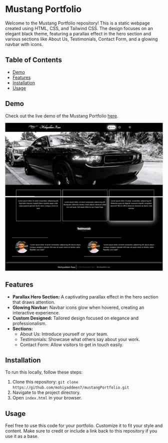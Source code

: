 # Mustang Portfolio

Welcome to the Mustang Portfolio repository! This is a static webpage created using HTML, CSS, and Tailwind CSS. The design focuses on an elegant black theme, featuring a parallax effect in the hero section and various sections like About Us, Testimonials, Contact Form, and a glowing navbar with icons.

## Table of Contents
- [Demo](#demo)
- [Features](#features)
- [Installation](#installation)
- [Usage](#usage)

## Demo

Check out the live demo of the Mustang Portfolio [here](https://mohiyaddeen7.github.io/mustangPortfolio/).

![Mustang Portfolio Screenshot](ss/ss1.png)
![Mustang Portfolio Screenshot](ss/ss2.png)


## Features

- **Parallax Hero Section:** A captivating parallax effect in the hero section that draws attention.
- **Glowing Navbar:** Navbar icons glow when hovered, creating an interactive experience.
- **Custom Designed:** Tailored design focused on elegance and professionalism.
- **Sections:**
  - About Us: Introduce yourself or your team.
  - Testimonials: Showcase what others say about your work.
  - Contact Form: Allow visitors to get in touch easily.

## Installation

To run this locally, follow these steps:

1. Clone this repository: `git clone https://github.com/mohiyaddeen7/mustangPortfolio.git`
2. Navigate to the project directory.
3. Open `index.html` in your browser.

## Usage

Feel free to use this code for your portfolio. Customize it to fit your style and content. Make sure to credit or include a link back to this repository if you use it as a base.

